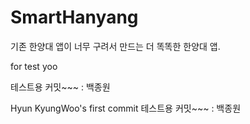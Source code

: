 # SmartHanyang


기존 한양대 앱이 너무 구려서 만드는 더 똑똑한 한양대 앱.



for test yoo

테스트용 커밋~~~ : 백종원


Hyun KyungWoo's first commit 
테스트용 커밋~~~ : 백종원

